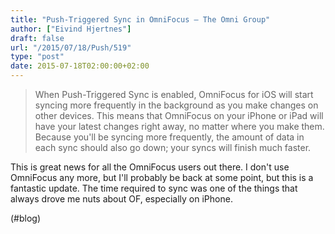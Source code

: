 ```yaml
---
title: "Push-Triggered Sync in OmniFocus – The Omni Group"
author: ["Eivind Hjertnes"]
draft: false
url: "/2015/07/18/Push/519"
type: "post"
date: 2015-07-18T02:00:00+02:00
---
```


> When Push-Triggered Sync is enabled, OmniFocus for iOS will start
> syncing more frequently in the background as you make changes on other
> devices. This means that OmniFocus on your iPhone or iPad will have
> your latest changes right away, no matter where you make them. Because
> you'll be syncing more frequently, the amount of data in each sync
> should also go down; your syncs will finish much faster.

This is great news for all the OmniFocus users out there. I don't use
OmniFocus any more, but I'll probably be back at some point, but this is
a fantastic update. The time required to sync was one of the things that
always drove me nuts about OF, especially on iPhone.

(#blog)
